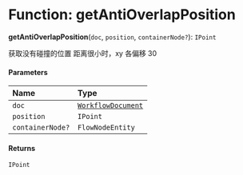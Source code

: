 # Function: getAntiOverlapPosition

**getAntiOverlapPosition**(`doc`, `position`, `containerNode?`): `IPoint`

获取没有碰撞的位置
距离很小时，xy 各偏移 30

#### Parameters

| Name | Type |
| :------ | :------ |
| `doc` | [`WorkflowDocument`](/en/auto-docs/free-layout-core/classes/WorkflowDocument.md) |
| `position` | `IPoint` |
| `containerNode?` | `FlowNodeEntity` |

#### Returns

`IPoint`
